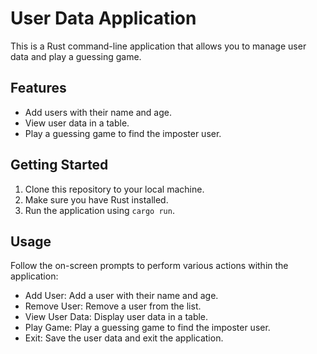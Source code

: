 # User Data Application

This is a Rust command-line application that allows you to manage user data and play a guessing game.

## Features

- Add users with their name and age.
- View user data in a table.
- Play a guessing game to find the imposter user.

## Getting Started

1. Clone this repository to your local machine.
2. Make sure you have Rust installed.
3. Run the application using `cargo run`.

## Usage

Follow the on-screen prompts to perform various actions within the application:

- Add User: Add a user with their name and age.
- Remove User: Remove a user from the list.
- View User Data: Display user data in a table.
- Play Game: Play a guessing game to find the imposter user.
- Exit: Save the user data and exit the application.
